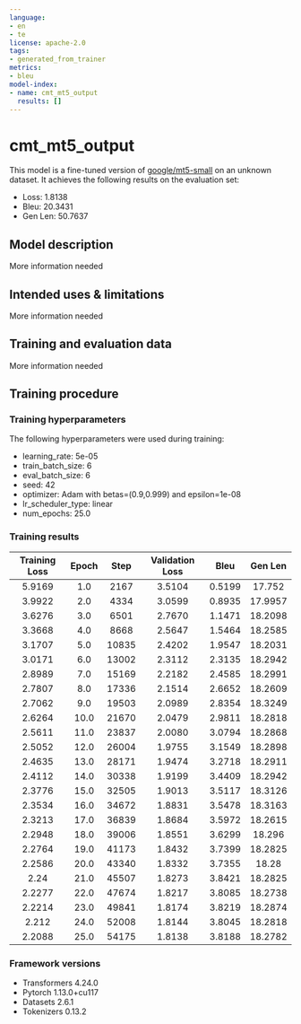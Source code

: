 ```yaml
---
language:
- en
- te
license: apache-2.0
tags:
- generated_from_trainer
metrics:
- bleu
model-index:
- name: cmt_mt5_output
  results: []
---
```


<!-- This model card has been generated automatically according to the information the Trainer had access to. You
should probably proofread and complete it, then remove this comment. -->

# cmt_mt5_output

This model is a fine-tuned version of [google/mt5-small](https://huggingface.co/google/mt5-small) on an unknown dataset.
It achieves the following results on the evaluation set:
- Loss: 1.8138
- Bleu: 20.3431
- Gen Len: 50.7637

## Model description

More information needed

## Intended uses & limitations

More information needed

## Training and evaluation data

More information needed

## Training procedure

### Training hyperparameters

The following hyperparameters were used during training:
- learning_rate: 5e-05
- train_batch_size: 6
- eval_batch_size: 6
- seed: 42
- optimizer: Adam with betas=(0.9,0.999) and epsilon=1e-08
- lr_scheduler_type: linear
- num_epochs: 25.0

### Training results

| Training Loss | Epoch | Step  | Validation Loss | Bleu   | Gen Len |
|:-------------:|:-----:|:-----:|:---------------:|:------:|:-------:|
| 5.9169        | 1.0   | 2167  | 3.5104          | 0.5199 | 17.752  |
| 3.9922        | 2.0   | 4334  | 3.0599          | 0.8935 | 17.9957 |
| 3.6276        | 3.0   | 6501  | 2.7670          | 1.1471 | 18.2098 |
| 3.3668        | 4.0   | 8668  | 2.5647          | 1.5464 | 18.2585 |
| 3.1707        | 5.0   | 10835 | 2.4202          | 1.9547 | 18.2031 |
| 3.0171        | 6.0   | 13002 | 2.3112          | 2.3135 | 18.2942 |
| 2.8989        | 7.0   | 15169 | 2.2182          | 2.4585 | 18.2991 |
| 2.7807        | 8.0   | 17336 | 2.1514          | 2.6652 | 18.2609 |
| 2.7062        | 9.0   | 19503 | 2.0989          | 2.8354 | 18.3249 |
| 2.6264        | 10.0  | 21670 | 2.0479          | 2.9811 | 18.2818 |
| 2.5611        | 11.0  | 23837 | 2.0080          | 3.0794 | 18.2868 |
| 2.5052        | 12.0  | 26004 | 1.9755          | 3.1549 | 18.2898 |
| 2.4635        | 13.0  | 28171 | 1.9474          | 3.2718 | 18.2911 |
| 2.4112        | 14.0  | 30338 | 1.9199          | 3.4409 | 18.2942 |
| 2.3776        | 15.0  | 32505 | 1.9013          | 3.5117 | 18.3126 |
| 2.3534        | 16.0  | 34672 | 1.8831          | 3.5478 | 18.3163 |
| 2.3213        | 17.0  | 36839 | 1.8684          | 3.5972 | 18.2615 |
| 2.2948        | 18.0  | 39006 | 1.8551          | 3.6299 | 18.296  |
| 2.2764        | 19.0  | 41173 | 1.8432          | 3.7399 | 18.2825 |
| 2.2586        | 20.0  | 43340 | 1.8332          | 3.7355 | 18.28   |
| 2.24          | 21.0  | 45507 | 1.8273          | 3.8421 | 18.2825 |
| 2.2277        | 22.0  | 47674 | 1.8217          | 3.8085 | 18.2738 |
| 2.2214        | 23.0  | 49841 | 1.8174          | 3.8219 | 18.2874 |
| 2.212         | 24.0  | 52008 | 1.8144          | 3.8045 | 18.2818 |
| 2.2088        | 25.0  | 54175 | 1.8138          | 3.8188 | 18.2782 |


### Framework versions

- Transformers 4.24.0
- Pytorch 1.13.0+cu117
- Datasets 2.6.1
- Tokenizers 0.13.2
